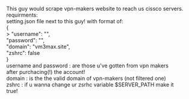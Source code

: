 This guy would scrape vpn-makers website to reach us cissco servers.
requirments:<br/>
    setting.json file next to this guy! with format of:</br>
    {<br/>>
        "username": "",<br/>
        "password": "",<br/>
        "domain": "vm3max.site",<br/>
        "zshrc": false<br/>
    }<br/>
    username and password : are those u've gotten from vpn makers<br/>
        after purchacing(!) the account!<br/>
    domain : is the the valid domain of vpn-makers (not filtered one)<br/>
    zshrc : if u wanna change ur zsrhc variable $SERVER_PATH make it<br/>
        true!<br/>
        